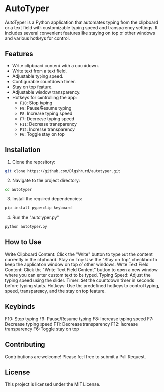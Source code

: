 # AutoTyper

AutoTyper is a Python application that automates typing from the clipboard or a text field with customizable typing speed and transparency settings. It includes several convenient features like staying on top of other windows and various hotkeys for control.

## Features

- Write clipboard content with a countdown.
- Write text from a text field.
- Adjustable typing speed.
- Configurable countdown timer.
- Stay on top feature.
- Adjustable window transparency.
- Hotkeys for controlling the app:
  - `F10`: Stop typing
  - `F9`: Pause/Resume typing
  - `F8`: Increase typing speed
  - `F7`: Decrease typing speed
  - `F11`: Decrease transparency
  - `F12`: Increase transparency
  - `F6`: Toggle stay on top

## Installation

1. Clone the repository:

```bash
git clone https://github.com/DlgshKurd/autotyper.git
```
2. Navigate to the project directory:
```bash
cd autotyper
```
3. Install the required dependencies:
```bash
pip install pyperclip keyboard
```
4. Run the "autotyper.py"
```bash
python autotyper.py
```
## How to Use

Write Clipboard Content: Click the "Write" button to type out the content currently in the clipboard.
Stay on Top: Use the "Stay on Top" checkbox to keep the application window on top of other windows.
Write Text Field Content: Click the "Write Text Field Content" button to open a new window where you can enter custom text to be typed.
Typing Speed: Adjust the typing speed using the slider.
Timer: Set the countdown timer in seconds before typing starts.
Hotkeys: Use the predefined hotkeys to control typing, speed, transparency, and the stay on top feature.

## Keybinds

F10: Stop typing
F9: Pause/Resume typing
F8: Increase typing speed
F7: Decrease typing speed
F11: Decrease transparency
F12: Increase transparency
F6: Toggle stay on top

## Contributing

Contributions are welcome! Please feel free to submit a Pull Request.

## License

This project is licensed under the MIT License.

